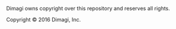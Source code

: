 Dimagi owns copyright over this repository and reserves all rights.

Copyright &copy; 2016 Dimagi, Inc.
